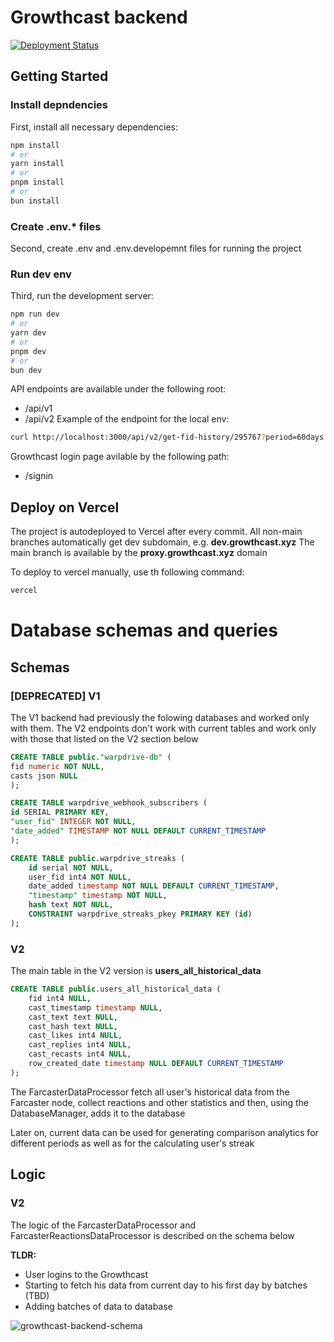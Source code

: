 # Growthcast backend

[![Deployment Status](https://vercel.com/maikyman/warp-drive-proxy/badge)](https://vercel.com/maikyman/warp-drive-proxy)

## Getting Started

### Install depndencies

First, install all necessary dependencies:

```bash
npm install
# or
yarn install
# or
pnpm install
# or
bun install
```

### Create .env.\* files

Second, create .env and .env.developemnt files for running the project

### Run dev env

Third, run the development server:

```bash
npm run dev
# or
yarn dev
# or
pnpm dev
# or
bun dev
```

API endpoints are available under the following root:

- /api/v1
- /api/v2
  Example of the endpoint for the local env:

```bash
curl http://localhost:3000/api/v2/get-fid-history/295767?period=60days
```

Growthcast login page avilable by the following path:

- <domain>/signin

## Deploy on Vercel

The project is autodeployed to Vercel after every commit. All non-main branches automatically get dev subdomain, e.g. **dev.growthcast.xyz**
The main branch is available by the **proxy.growthcast.xyz** domain

To deploy to vercel manually, use th following command:

```bash
vercel
```

# Database schemas and queries

## Schemas

### [DEPRECATED] V1

The V1 backend had previously the folowing databases and worked only with them. The V2 endpoints don't work with current tables and work only with those that listed on the V2 section below

```sql
CREATE TABLE public."warpdrive-db" (
fid numeric NOT NULL,
casts json NULL
);
```

```sql
CREATE TABLE warpdrive_webhook_subscribers (
id SERIAL PRIMARY KEY,
"user_fid" INTEGER NOT NULL,
"date_added" TIMESTAMP NOT NULL DEFAULT CURRENT_TIMESTAMP
);
```

```sql
CREATE TABLE public.warpdrive_streaks (
	id serial NOT NULL,
	user_fid int4 NOT NULL,
	date_added timestamp NOT NULL DEFAULT CURRENT_TIMESTAMP,
	"timestamp" timestamp NOT NULL,
	hash text NOT NULL,
	CONSTRAINT warpdrive_streaks_pkey PRIMARY KEY (id)
);
```

### V2

The main table in the V2 version is **users_all_historical_data**

```sql
CREATE TABLE public.users_all_historical_data (
	fid int4 NULL,
	cast_timestamp timestamp NULL,
	cast_text text NULL,
	cast_hash text NULL,
	cast_likes int4 NULL,
	cast_replies int4 NULL,
	cast_recasts int4 NULL,
	row_created_date timestamp NULL DEFAULT CURRENT_TIMESTAMP
);
```

The FarcasterDataProcessor fetch all user's historical data from the Farcaster node, collect reactions and other statistics and then, using the DatabaseManager, adds it to the database

Later on, current data can be used for generating comparison analytics for different periods as well as for the calculating user's streak

## Logic

### V2

The logic of the FarcasterDataProcessor and FarcasterReactionsDataProcessor is described on the schema below

**TLDR:**

- User logins to the Growthcast
- Starting to fetch his data from current day to his first day by batches (TBD)
- Adding batches of data to database

![growthcast-backend-schema](https://github.com/maikReal/warp-drive-proxy/blob/main/public/logic-schema.png?raw=true)
